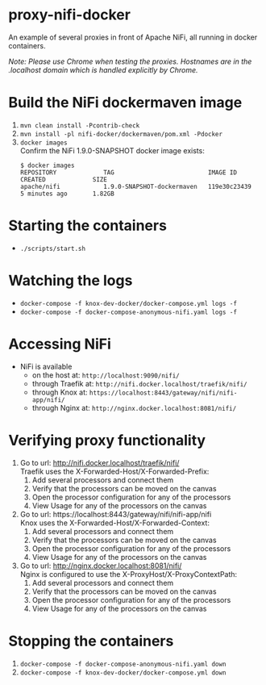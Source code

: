 # proxy-nifi-docker
An example of several proxies in front of Apache NiFi, all running in docker containers.

_Note: Please use Chrome when testing the proxies.  Hostnames are in the .localhost domain which is handled explicitly by Chrome._

# Build the NiFi dockermaven image
1. `mvn clean install -Pcontrib-check`
1. `mvn install -pl nifi-docker/dockermaven/pom.xml -Pdocker`  
1. `docker images`  
  Confirm the NiFi 1.9.0-SNAPSHOT docker image exists:
    ```
    $ docker images
    REPOSITORY             TAG                          IMAGE ID            CREATED             SIZE
    apache/nifi            1.9.0-SNAPSHOT-dockermaven   119e30c23439        5 minutes ago       1.82GB
    ```
# Starting the containers
- `./scripts/start.sh`

# Watching the logs
- `docker-compose -f knox-dev-docker/docker-compose.yml logs -f`
- `docker-compose -f docker-compose-anonymous-nifi.yaml logs -f`

# Accessing NiFi
- NiFi is available
  - on the host at: `http://localhost:9090/nifi/`
  - through Traefik at: `http://nifi.docker.localhost/traefik/nifi/`
  - through Knox at: `https://localhost:8443/gateway/nifi/nifi-app/nifi/`
  - through Nginx at: `http://nginx.docker.localhost:8081/nifi/`

# Verifying proxy functionality
1. Go to url: http://nifi.docker.localhost/traefik/nifi/  
  Traefik uses the X-Forwarded-Host/X-Forwarded-Prefix:
    1. Add several processors and connect them
    1. Verify that the processors can be moved on the canvas
    1. Open the processor configuration for any of the processors
    1. View Usage for any of the processors on the canvas
1. Go to url: https://localhost:8443/gateway/nifi/nifi-app/nifi  
  Knox uses the X-Forwarded-Host/X-Forwarded-Context:
    1. Add several processors and connect them
    1. Verify that the processors can be moved on the canvas
    1. Open the processor configuration for any of the processors
    1. View Usage for any of the processors on the canvas
1. Go to url: http://nginx.docker.localhost:8081/nifi/  
  Nginx is configured to use the X-ProxyHost/X-ProxyContextPath:
    1. Add several processors and connect them
    1. Verify that the processors can be moved on the canvas
    1. Open the processor configuration for any of the processors
    1. View Usage for any of the processors on the canvas

# Stopping the containers
1. `docker-compose -f docker-compose-anonymous-nifi.yaml down`
1. `docker-compose -f knox-dev-docker/docker-compose.yml down`

